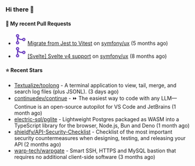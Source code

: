 ### Hi there 👋

#### 🔨 My recent Pull Requests

- ![](./assets/pr-merged.svg) [Migrate from Jest to Vitest](https://github.com/symfony/ux/pull/1202) on [symfony/ux](https://github.com/symfony/ux) (5 months ago)
- ![](./assets/pr-merged.svg) [[Svelte] Svelte v4 support](https://github.com/symfony/ux/pull/1018) on [symfony/ux](https://github.com/symfony/ux) (8 months ago)

#### ⭐ Recent Stars

- [Textualize/toolong](https://github.com/Textualize/toolong) - A terminal application to view, tail, merge, and search log files (plus JSONL). (3 days ago)
- [continuedev/continue](https://github.com/continuedev/continue) - ⏩ The easiest way to code with any LLM—Continue is an open-source autopilot for VS Code and JetBrains (1 month ago)
- [electric-sql/pglite](https://github.com/electric-sql/pglite) - Lightweight Postgres packaged as WASM into a TypeScript library for the browser, Node.js, Bun and Deno (1 month ago)
- [shieldfy/API-Security-Checklist](https://github.com/shieldfy/API-Security-Checklist) - Checklist of the most important security countermeasures when designing, testing, and releasing your API (2 months ago)
- [warp-tech/warpgate](https://github.com/warp-tech/warpgate) - Smart SSH, HTTPS and MySQL bastion that requires no additional client-side software (3 months ago)